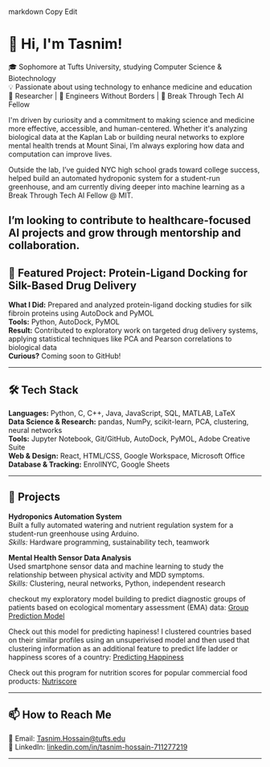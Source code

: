 
markdown
Copy
Edit
# 👋 Hi, I'm Tasnim!

🎓 Sophomore at Tufts University, studying Computer Science & Biotechnology  
💡 Passionate about using technology to enhance medicine and education  
🔬 Researcher | 🌱 Engineers Without Borders | 🤖 Break Through Tech AI Fellow  

I'm driven by curiosity and a commitment to making science and medicine more effective, accessible, and human-centered. Whether it's analyzing biological data at the Kaplan Lab or building neural networks to explore mental health trends at Mount Sinai, I’m always exploring how data and computation can improve lives.

Outside the lab, I’ve guided NYC high school grads toward college success, helped build an automated hydroponic system for a student-run greenhouse, and am currently diving deeper into machine learning as a Break Through Tech AI Fellow @ MIT.  

I’m looking to contribute to healthcare-focused AI projects and grow through mentorship and collaboration.
---

## 🎯 Featured Project: Protein-Ligand Docking for Silk-Based Drug Delivery  
**What I Did:** Prepared and analyzed protein-ligand docking studies for silk fibroin proteins using AutoDock and PyMOL  
**Tools:** Python, AutoDock, PyMOL  
**Result:** Contributed to exploratory work on targeted drug delivery systems, applying statistical techniques like PCA and Pearson correlations to biological data  
**Curious?** Coming soon to GitHub!

---

## 🛠 Tech Stack
**Languages:** Python, C, C++, Java, JavaScript, SQL, MATLAB, LaTeX  
**Data Science & Research:** pandas, NumPy, scikit-learn, PCA, clustering, neural networks  
**Tools:** Jupyter Notebook, Git/GitHub, AutoDock, PyMOL, Adobe Creative Suite  
**Web & Design:** React, HTML/CSS, Google Workspace, Microsoft Office  
**Database & Tracking:** EnrollNYC, Google Sheets  

---

## 🚀 Projects

**Hydroponics Automation System**  
Built a fully automated watering and nutrient regulation system for a student-run greenhouse using Arduino.  
*Skills:* Hardware programming, sustainability tech, teamwork  

**Mental Health Sensor Data Analysis**  
Used smartphone sensor data and machine learning to study the relationship between physical activity and MDD symptoms.  
*Skills:* Clustering, neural networks, Python, independent research  

checkout my exploratory model building to predict diagnostic groups of patients based on ecological momentary assessment (EMA) data: [Group Prediction Model](https://github.com/tasnim13/diagnostic_group_prediction_model)

Check out this model for predicting hapiness! I clustered countries based on their similar profiles using an unsuperivised model and then used that clustering information as an additional feature to predict life ladder or happiness scores of a country: [Predicting Happiness](https://github.com/tasnim13/Happiness_Predictor)

Check out this program for nutrition scores for popular commercial food products: [Nutriscore]()

---

## 📫 How to Reach Me

📧 Email: [Tasnim.Hossain@tufts.edu](mailto:Tasnim.Hossain@tufts.edu)  
💼 LinkedIn: [linkedin.com/in/tasnim-hossain-711277219](https://linkedin.com/in/tasnim-hossain-711277219)  

---
